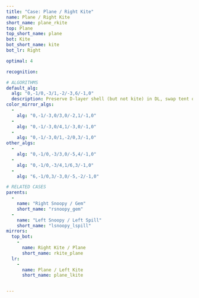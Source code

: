 ```yaml
---
title: "Case: Plane / Right Kite"
name: Plane / Right Kite
short_name: plane_rkite
top: Plane
top_short_name: plane
bot: Kite
bot_short_name: kite
bot_lr: Right

optimal: 4

recognition:

# ALGORITHMS
default_alg:
  alg: "0,-1/0,-3/1,-2/-3,6/-1,0"
  description: Preserve D-layer shell (but not kite) in DL, swap tent on top with edge on bottom to form snoopy/gem.
color_mirror_algs:
  -
    alg: "0,-1/-3,0/3,0/-2,1/-1,0"
  -
    alg: "0,-1/-3,0/4,1/-3,0/-1,0"
  -
    alg: "0,-1/-3,0/1,-2/0,3/-1,0"
other_algs:
  -
    alg: "0,-1/0,-3/3,0/-5,4/-1,0"
  -
    alg: "0,-1/0,-3/4,1/6,3/-1,0"
  -
    alg: "6,-1/0,3/-3,0/-5,-2/-1,0"

# RELATED CASES
parents:
  -
    name: "Right Snoopy / Gem"
    short_name: "rsnoopy_gem"
  -
    name: "Left Snoopy / Left Spill"
    short_name: "lsnoopy_lspill"
mirrors:
  top_bot:
    -
      name: Right Kite / Plane
      short_name: rkite_plane
  lr:
    -
      name: Plane / Left Kite
      short_name: plane_lkite


---
```


